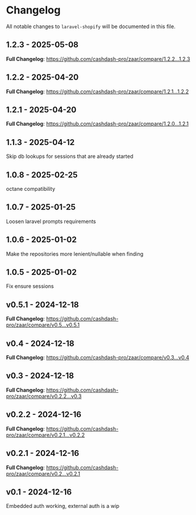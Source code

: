 # Changelog

All notable changes to `laravel-shopify` will be documented in this file.

## 1.2.3 - 2025-05-08

**Full Changelog**: https://github.com/cashdash-pro/zaar/compare/1.2.2...1.2.3

## 1.2.2 - 2025-04-20

**Full Changelog**: https://github.com/cashdash-pro/zaar/compare/1.2.1...1.2.2

## 1.2.1 - 2025-04-20

**Full Changelog**: https://github.com/cashdash-pro/zaar/compare/1.2.0...1.2.1

## 1.1.3  - 2025-04-12

Skip db lookups for sessions that are already started

## 1.0.8 - 2025-02-25

octane compatibility

## 1.0.7 - 2025-01-25

Loosen laravel prompts requirements

## 1.0.6 - 2025-01-02

Make the repositories more lenient/nullable when finding

## 1.0.5 - 2025-01-02

Fix ensure sessions

## v0.5.1 - 2024-12-18

**Full Changelog**: https://github.com/cashdash-pro/zaar/compare/v0.5...v0.5.1

## v0.4 - 2024-12-18

**Full Changelog**: https://github.com/cashdash-pro/zaar/compare/v0.3...v0.4

## v0.3 - 2024-12-18

**Full Changelog**: https://github.com/cashdash-pro/zaar/compare/v0.2.2...v0.3

## v0.2.2 - 2024-12-16

**Full Changelog**: https://github.com/cashdash-pro/zaar/compare/v0.2.1...v0.2.2

## v0.2.1 - 2024-12-16

**Full Changelog**: https://github.com/cashdash-pro/zaar/compare/v0.2...v0.2.1

## v0.1 - 2024-12-16

Embedded auth working, external auth is a wip
